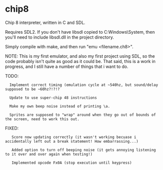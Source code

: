 # chip8
Chip 8 interpreter, written in C and SDL. 

Requires SDL2. If you don't have libsdl copied to C:Windows\System, then you'll need to include libsdl.dll in the project directory.

Simply compile with make, and then run "emu <filename.ch8>".

NOTE: This is my first emulator, and also my first project using SDL, so the code probably isn't quite as good as it could be. That said, this is a work in progress, and I still have a number of things that i want to do.
        
TODO: 

      Implement correct timing (emulation cycle at ~540hz, but sound/delay supposed to be ~60hz?!?!?

      Update to use super-chip 48 instructions 
      
      Make my own beep noise instead of printing \a.
            
      Sprites are supposed to "wrap" around when they go out of bounds of the screen, need to work this out.
      
FIXED: 

       Score now updating correctly (it wasn't working becuase i accidentally left out a break statement! How embarrassing...)
       
       Added option to turn off beeping noise (it gets annoying listening to it over and over again when testing!)
       
       Implemented opcode Fx0A (stop execution until keypress)
      
      
      
